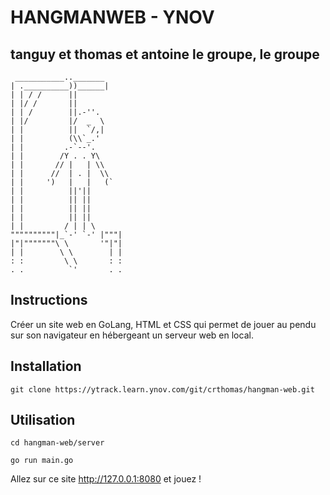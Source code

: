# HANGMANWEB - YNOV

## tanguy et thomas et antoine le groupe, le groupe

```
 ___________.._______
| .__________))______|
| | / /      ||
| |/ /       ||
| | /        ||.-''.
| |/         |/  _  \
| |          ||  `/,|
| |          (\\`_.'
| |         .-`--'.
| |        /Y . . Y\
| |       // |   | \\
| |      //  | . |  \\
| |     ')   |   |   (`
| |          ||'||
| |          || ||
| |          || ||
| |          || ||
| |         / | | \
""""""""""|_`-' `-' |"""|
|"|"""""""\ \       '"|"|
| |        \ \        | |
: :         \ \       : : 
. .          `'       . .
```

## Instructions
Créer un site web en GoLang, HTML et CSS qui permet de jouer au pendu sur son navigateur en hébergeant un serveur web en local.

## Installation
`git clone https://ytrack.learn.ynov.com/git/crthomas/hangman-web.git`

## Utilisation
`cd hangman-web/server`

`go run main.go`

Allez sur ce site http://127.0.0.1:8080 et jouez !